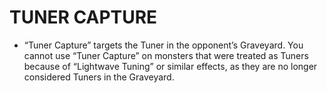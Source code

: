 
# TUNER CAPTURE

*   “Tuner Capture” targets the Tuner in the opponent’s Graveyard. You cannot use “Tuner Capture” on monsters that were treated as Tuners because of “Lightwave Tuning” or similar effects, as they are no longer considered Tuners in the Graveyard.

  